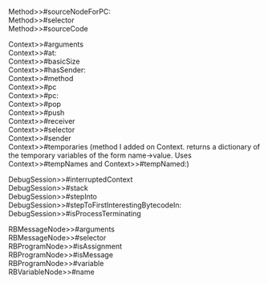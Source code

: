 Method>>#sourceNodeForPC:  
Method>>#selector  
Method>>#sourceCode  

Context>>#arguments  
Context>>#at:  
Context>>#basicSize  
Context>>#hasSender:  
Context>>#method  
Context>>#pc  
Context>>#pc:  
Context>>#pop  
Context>>#push  
Context>>#receiver  
Context>>#selector  
Context>>#sender  
Context>>#temporaries (method I added on Context. returns a dictionary of the temporary variables of the form name->value. Uses Context>>#tempNames and Context>>#tempNamed:)  

DebugSession>>#interruptedContext  
DebugSession>>#stack  
DebugSession>>#stepInto  
DebugSession>>#stepToFirstInterestingBytecodeIn:  
DebugSession>>#isProcessTerminating  

RBMessageNode>>#arguments  
RBMessageNode>>#selector  
RBProgramNode>>#isAssignment  
RBProgramNode>>#isMessage  
RBProgramNode>>#variable  
RBVariableNode>>#name  
